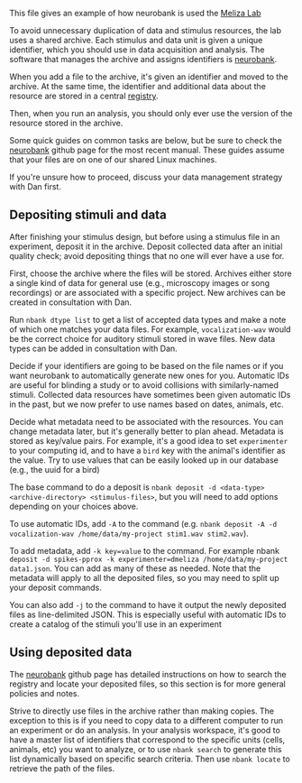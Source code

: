 
This file gives an example of how neurobank is used the [Meliza Lab](https://meliza.org)

To avoid unnecessary duplication of data and stimulus resources, the lab uses a shared archive. Each stimulus and data unit is given a unique identifier, which you should use in data acquisition and analysis. The software that manages the archive and assigns identifiers is [neurobank](https://github.com/melizalab/neurobank).

When you add a file to the archive, it's given an identifier and moved to the archive. At the same time, the identifier and additional data about the resource are stored in a central [registry](https://gracula.psyc.virginia.edu/neurobank/).

Then, when you run an analysis, you should only ever use the version of the resource stored in the archive.

Some quick guides on common tasks are below, but be sure to check the [neurobank](https://github.com/melizalab/neurobank) github page for the most recent manual. These guides assume that your files are on one of our shared Linux machines.

If you're unsure how to proceed, discuss your data management strategy with Dan first.

## Depositing stimuli and data

After finishing your stimulus design, but before using a stimulus file in an experiment, deposit it in the archive. Deposit collected data after an initial quality check; avoid depositing things that no one will ever have a use for.

First, choose the archive where the files will be stored. Archives either store a single kind of data for general use (e.g., microscopy images or song recordings) or are associated with a specific project. New archives can be created in consultation with Dan.

Run `nbank dtype list` to get a list of accepted data types and make a note of which one matches your data files. For example, `vocalization-wav` would be the correct choice for auditory stimuli stored in wave files. New data types can be added in consultation with Dan.

Decide if your identifiers are going to be based on the file names or if you want neurobank to automatically generate new ones for you. Automatic IDs are useful for blinding a study or to avoid collisions with similarly-named stimuli. Collected data resources have sometimes been given automatic IDs in the past, but we now prefer to use names based on dates, animals, etc.

Decide what metadata need to be associated with the resources. You can change metadata later, but it's generally better to plan ahead. Metadata is stored as key/value pairs. For example, it's a good idea to set `experimenter` to your computing id, and to have a `bird` key with the animal's identifier as the value. Try to use values that can be easily looked up in our database (e.g., the uuid for a bird)

The base command to do a deposit is `nbank deposit -d <data-type> <archive-directory> <stimulus-files>`, but you will need to add options depending on your choices above.

To use automatic IDs, add `-A` to the command (e.g. `nbank deposit -A -d vocalization-wav /home/data/my-project stim1.wav stim2.wav`).

To add metadata, add `-k key=value` to the command. For example nbank `deposit -d spikes-pprox -k experimenter=dmeliza /home/data/my-project data1.json`. You can add as many of these as needed. Note that the metadata will apply to all the deposited files, so you may need to split up your deposit commands.

You can also add `-j` to the command to have it output the newly deposited files as line-delimited JSON. This is especially useful with automatic IDs to create a catalog of the stimuli you'll use in an experiment

## Using deposited data

The [neurobank](https://github.com/melizalab/neurobank) github page has detailed instructions on how to search the registry and locate your deposited files, so this section is for more general policies and notes.

Strive to directly use files in the archive rather than making copies. The exception to this is if you need to copy data to a different computer to run an experiment or do an analysis. In your analysis workspace, it's good to have a master list of identifiers that correspond to the specific units (cells, animals, etc) you want to analyze, or to use `nbank search` to generate this list dynamically based on specific search criteria. Then use `nbank locate` to retrieve the path of the files.
